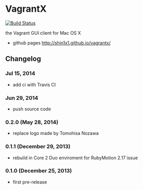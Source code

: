 # VagrantX

[![Build Status](https://travis-ci.org/shin1x1/vagrantx.svg?branch=master)](https://travis-ci.org/shin1x1/vagrantx)

the Vagrant GUI client for Mac OS X

* github pages http://shin1x1.github.io/vagrantx/

## Changelog

### Jul 15, 2014

  - add ci with Travis CI 

### Jun 29, 2014

  - push source code

### 0.2.0 (May 28, 2014)

  - replace logo made by Tomohisa Nozawa

### 0.1.1 (December 29, 2013)

  - rebuild in Core 2 Duo enviroment for RubyMotion 2.17 issue 

### 0.1.0 (December 25, 2013)

  - first pre-release
